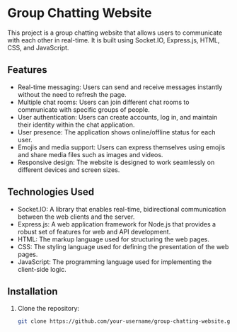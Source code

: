 # Group Chatting Website

This project is a group chatting website that allows users to communicate with each other in real-time. It is built using Socket.IO, Express.js, HTML, CSS, and JavaScript.

## Features

- Real-time messaging: Users can send and receive messages instantly without the need to refresh the page.
- Multiple chat rooms: Users can join different chat rooms to communicate with specific groups of people.
- User authentication: Users can create accounts, log in, and maintain their identity within the chat application.
- User presence: The application shows online/offline status for each user.
- Emojis and media support: Users can express themselves using emojis and share media files such as images and videos.
- Responsive design: The website is designed to work seamlessly on different devices and screen sizes.

## Technologies Used

- Socket.IO: A library that enables real-time, bidirectional communication between the web clients and the server.
- Express.js: A web application framework for Node.js that provides a robust set of features for web and API development.
- HTML: The markup language used for structuring the web pages.
- CSS: The styling language used for defining the presentation of the web pages.
- JavaScript: The programming language used for implementing the client-side logic.

## Installation

1. Clone the repository:

   ```bash
   git clone https://github.com/your-username/group-chatting-website.git
   

